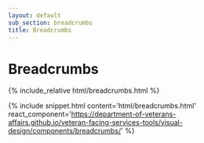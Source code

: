 ```yaml
---
layout: default
sub_section: breadcrumbs
title: Breadcrumbs
---
```


# Breadcrumbs

<div class="site-showcase">
{% include_relative html/breadcrumbs.html %}
</div>

{% include snippet.html content='html/breadcrumbs.html' react_component='https://department-of-veterans-affairs.github.io/veteran-facing-services-tools/visual-design/components/breadcrumbs/' %}